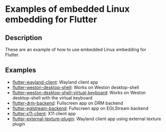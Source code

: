 # Examples of embedded Linux embedding for Flutter

## Description
These are an example of how to use embedded Linux embedding for Flutter.

## Examples
- [flutter-wayland-client](https://github.com/sony/flutter-embedded-linux/tree/master/examples/flutter-wayland-client): Wayland client app
- [flutter-weston-desktop-shell](https://github.com/sony/flutter-embedded-linux/tree/master/examples/flutter-weston-desktop-shell): Works on Weston desktop-shell
- [flutter-weston-desktop-shell-virtual-keyboard](https://github.com/sony/flutter-embedded-linux/tree/master/examples/flutter-weston-desktop-shell-virtual-keyboard): Works on Weston desktop-shell with the virtual keyboard
- [flutter-drm-backend](https://github.com/sony/flutter-embedded-linux/tree/master/examples/flutter-drm-backend): Fullscreen app on DRM backend
- [flutter-eglstream-backend](https://github.com/sony/flutter-embedded-linux/tree/master/examples/flutter-eglstream-backend): Fullscreen app on EGLStream backend
- [flutter-x11-client](https://github.com/sony/flutter-embedded-linux/tree/master/examples/flutter-x11-client): X11 client app
- [flutter-external-texture-plugin](https://github.com/sony/flutter-embedded-linux/tree/master/examples/flutter-external-texture-plugin): Wayland client app using external texture plugin
